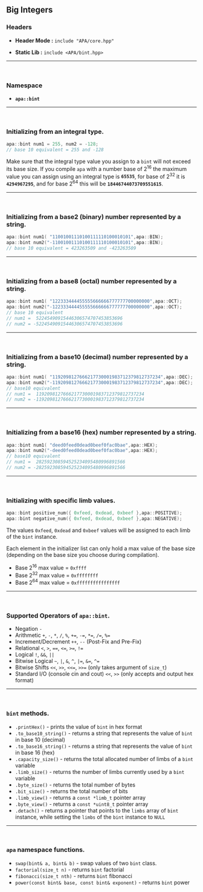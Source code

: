 ## **Big Integers**

### **Headers**

- **Header Mode :** `include "APA/core.hpp"`

- **Static Lib :** `include <APA/bint.hpp>`

-----

<br>

### **Namespace**

- **`apa::bint`**

-----

<br>

### **Initializing from an integral type**.

```c++
apa::bint num1 = 255, num2 = -128;
// base 10 equivalent = 255 and -128
```

Make sure that the integral type value you assign to a ```bint``` will
not exceed its base size. If you compile ```apa``` with a number base
of 2<sup>16</sup> the maximum value you can assign using an integral
type is **```65535```**, for base of 2<sup>32</sup> it is
**```4294967295```**, and for base 2<sup>64</sup> this will be
**```18446744073709551615```**.

-----

<br>

### **Initializing from a base2 (binary) number represented by a string**.

```c++
apa::bint num1( "11001001110100111110100010101",apa::BIN);
apa::bint num2("-11001001110100111110100010101",apa::BIN);
// base 10 equivalent = 423263509 and -423263509
```

-----

<br>

### **Initializing from a base8 (octal) number represented by a string**.
```c++
apa::bint num1( "122333444455555666666777777700000000",apa::OCT);
apa::bint num2("-122333444455555666666777777700000000",apa::OCT);
// base 10 equivalent
// num1 =  52245490915446306574707453853696
// num2 = -52245490915446306574707453853696
```

-----

<br>

### **Initializing from a base10 (decimal) number represented by a string**.
```c++
apa::bint num1( "1192098127666217730001983712379812737234",apa::DEC);
apa::bint num2("-1192098127666217730001983712379812737234",apa::DEC);
// base10 equivalent
// num1 =  1192098127666217730001983712379812737234
// num2 = -1192098127666217730001983712379812737234
```

-----

<br>

### **Initializing from a base16 (hex) number represented by a string**.
```c++
apa::bint num1( "deed0feed0dead0beef0fac0bae",apa::HEX);
apa::bint num2("-deed0feed0dead0beef0fac0bae",apa::HEX);
// base10 equivalent
// num1 =  282592308594525234095480996891566
// num2 = -282592308594525234095480996891566
```

-----

<br>

### **Initializing with specific limb values**.
```c++
apa::bint positive_num({ 0xfeed, 0xdead, 0xbeef },apa::POSITIVE);
apa::bint negative_num({ 0xfeed, 0xdead, 0xbeef },apa::NEGATIVE);
```
The values ```0xfeed```, ```0xdead``` and ```0xbeef``` values will be
assigned to each limb of the ```bint``` instance.

Each element in the initializer list can only hold a max value of the
base size (depending on the base size you choose during compilation).
- Base 2<sup>16</sup> max value = ```0xffff```
- Base 2<sup>32</sup> max value = ```0xffffffff```
- Base 2<sup>64</sup> max value = ```0xffffffffffffffff```

-----

<br>

### **Supported Operators of `apa::bint`**.
- Negation `-`
- Arithmetic `+`, `-`,
`*`, `/`, `%`, `+=`, `-=`,
`*=`, `/=`, `%=`
- Increment/Decrement
`++`, `--` (Post-Fix and Pre-Fix)
- Relational
`<`, `>`, `==`, `<=`, `>=`, `!=`
- Logical `!`, `&&`, `||`
- Bitwise Logical `~`, `|`, `&`, `^`,
`|=`, `&=`, `^=`
- Bitwise Shifts `<<`, `>>`, `<<=`, `>>=`
(only takes argument of `size_t`)
- Standard I/O (console cin and cout) `<<`, `>>`
(only accepts and output hex format)

-----

<br>

### **`bint` methods**.
- `.printHex()` - prints the value of `bint` in hex format
- `.to_base10_string()` - returns a string that represents the value of
`bint` in base 10 (decimal)
- `.to_base16_string()` - returns a string that represents the value of
`bint` in base 16 (hex)
- `.capacity_size()` - returns the total allocated number of limbs of
a `bint` variable
- `.limb_size()` - returns the number of limbs currently used by
a `bint` variable
- `.byte_size()` - returns the total number of bytes
- `.bit_size()` - returns the total number of bits
- `.limb_view()` - returns a `const *limb_t` pointer array
- `.byte_view()` - returns a `const *uint8_t` pointer array
- `.detach()` - returns a pointer that points to the `limbs` array of `bint`
instance, while setting the `limbs` of the `bint` instance to `NULL`

-----

<br>

### **`apa` namespace functions**.
- `swap(bint& a, bint& b)` - swap values of two `bint` class.
- `factorial(size_t n)` - returns `bint` factorial
- `fibonacci(size_t nth)` - returns `bint` fibonacci
- `power(const bint& base, const bint& exponent)` - returns `bint` power
